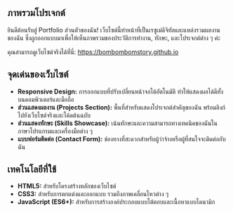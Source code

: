 ## ภาพรวมโปรเจกต์

ยินดีต้อนรับสู่ Portfolio ส่วนตัวของฉัน! เว็บไซต์นี้ทำหน้าที่เป็นเรซูเม่ดิจิทัลและแหล่งรวมผลงานของฉัน ซึ่งถูกออกแบบมาเพื่อให้เห็นภาพรวมของประวัติการทำงาน, ทักษะ, และโปรเจกต์ต่าง ๆ ค่ะ

คุณสามารถดูเว็บไซต์จริงได้ที่นี่: https://bombombomstory.github.io

## จุดเด่นของเว็บไซต์

- **Responsive Design:** การออกแบบที่ปรับเปลี่ยนหน้าจอได้อัตโนมัติ ทำให้แสดงผลได้ดีทั้งบนคอมพิวเตอร์และมือถือ
- **ส่วนแสดงผลงาน (Projects Section):** พื้นที่สำหรับแสดงโปรเจกต์สำคัญของฉัน พร้อมลิงก์ไปยังเว็บไซต์จริงและโค้ดต้นฉบับ
- **ส่วนแสดงทักษะ (Skills Showcase):** เน้นทักษะและความสามารถทางเทคนิคของฉันในภาษาโปรแกรมและเครื่องมือต่าง ๆ
- **แบบฟอร์มติดต่อ (Contact Form):** ช่องทางที่สะดวกสำหรับผู้ว่าจ้างหรือผู้ที่สนใจจะติดต่อกับฉัน

## เทคโนโลยีที่ใช้

- **HTML5:** สำหรับโครงสร้างหลักของเว็บไซต์
- **CSS3:** สำหรับการตกแต่งและออกแบบ รวมถึงภาพเคลื่อนไหวต่าง ๆ
- **JavaScript (ES6+):** สำหรับการสร้างองค์ประกอบแบบโต้ตอบและเนื้อหาแบบไดนามิก